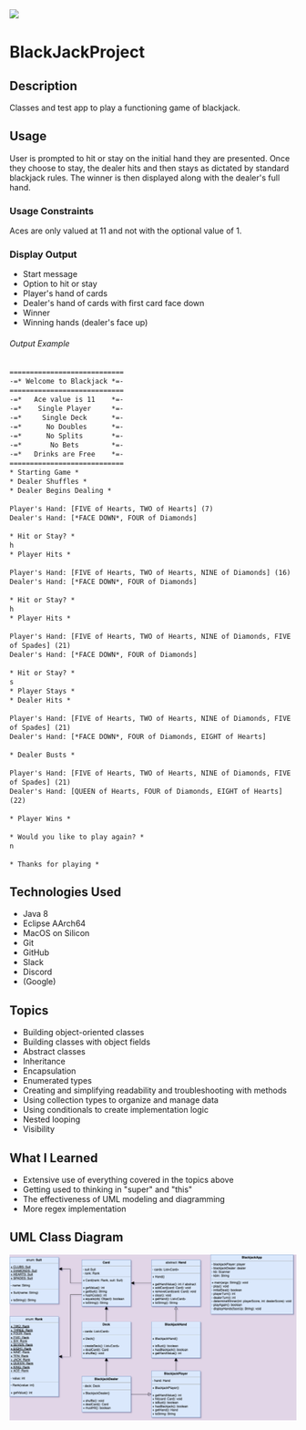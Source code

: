 
<img src="https://www.seekpng.com/png/full/154-1547581_blackjack-teaser-blackjack-logo.png"/>

# BlackJackProject

## Description
Classes and test app to play a functioning game of blackjack.

## Usage
User is prompted to hit or stay on the initial hand they are presented.
Once they choose to stay, the dealer hits and then stays as dictated by standard blackjack rules.
The winner is then displayed along with the dealer's full hand.

### Usage Constraints
Aces are only valued at 11 and not with the optional value of 1.

### Display Output
- Start message
- Option to hit or stay
- Player's hand of cards
- Dealer's hand of cards with first card face down
- Winner
- Winning hands (dealer's face up)

###### Output Example
```formatted output
============================
-=* Welcome to Blackjack *=-
============================
-=*   Ace value is 11    *=-
-=*    Single Player     *=-
-=*     Single Deck      *=-
-=*      No Doubles      *=-
-=*      No Splits       *=-
-=*       No Bets        *=-
-=*   Drinks are Free    *=-
============================
* Starting Game *
* Dealer Shuffles *
* Dealer Begins Dealing *

Player's Hand: [FIVE of Hearts, TWO of Hearts] (7)
Dealer's Hand: [*FACE DOWN*, FOUR of Diamonds]

* Hit or Stay? *
h
* Player Hits *

Player's Hand: [FIVE of Hearts, TWO of Hearts, NINE of Diamonds] (16)
Dealer's Hand: [*FACE DOWN*, FOUR of Diamonds]

* Hit or Stay? *
h
* Player Hits *

Player's Hand: [FIVE of Hearts, TWO of Hearts, NINE of Diamonds, FIVE of Spades] (21)
Dealer's Hand: [*FACE DOWN*, FOUR of Diamonds]

* Hit or Stay? *
s
* Player Stays *
* Dealer Hits *

Player's Hand: [FIVE of Hearts, TWO of Hearts, NINE of Diamonds, FIVE of Spades] (21)
Dealer's Hand: [*FACE DOWN*, FOUR of Diamonds, EIGHT of Hearts]

* Dealer Busts *

Player's Hand: [FIVE of Hearts, TWO of Hearts, NINE of Diamonds, FIVE of Spades] (21)
Dealer's Hand: [QUEEN of Hearts, FOUR of Diamonds, EIGHT of Hearts] (22)

* Player Wins *

* Would you like to play again? *
n

* Thanks for playing * 
``` 

## Technologies Used
- Java 8
- Eclipse AArch64
- MacOS on Silicon
- Git
- GitHub
- Slack
- Discord 
- (Google)

## Topics
- Building object-oriented classes
- Building classes with object fields
- Abstract classes
- Inheritance
- Encapsulation
- Enumerated types
- Creating and simplifying readability and troubleshooting with methods
- Using collection types to organize and manage data
- Using conditionals to create implementation logic
- Nested looping
- Visibility

## What I Learned
- Extensive use of everything covered in the topics above
- Getting used to thinking in "super" and "this"
- The effectiveness of UML modeling and diagramming
- More regex implementation

## UML Class Diagram
![Confirm Perspective Switch](images/BlackjackProject.png)